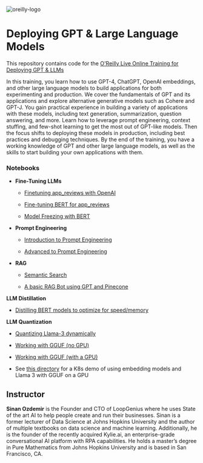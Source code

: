 ![oreilly-logo](images/oreilly.png)

# Deploying GPT & Large Language Models

This repository contains code for the [O'Reilly Live Online Training for Deploying GPT & LLMs](https://learning.oreilly.com/live-events/deploying-gpt-and-large-language-models/0636920087375/0636920087374)

In this training, you learn how to use GPT-4, ChatGPT, OpenAI embeddings, and other large language models to build applications for both experimenting and production. We cover the fundamentals of GPT and its applications and explore alternative generative models such as Cohere and GPT-J. You gain practical experience in building a variety of applications with these models, including text generation, summarization, question answering, and more. Learn how to leverage prompt engineering, context stuffing, and few-shot learning to get the most out of GPT-like models. Then the focus shifts to deploying these models in production, including best practices and debugging techniques. By the end of the training, you have a working knowledge of GPT and other large language models, as well as the skills to start building your own applications with them.

### Notebooks

- **Fine-Tuning LLMs**

	- [Finetuning app_reviews with OpenAI](notebooks/fine_tuned_classification_sentiment.ipynb)

	- [Fine-tuning BERT for app_reviews](notebooks/BERT%20vs%20GPT.ipynb)

	- [Model Freezing with BERT](notebooks/anime_category_classification_model_freezing.ipynb)

- **Prompt Engineering**
	- [Introduction to Prompt Engineering](notebooks/intro_prompt_engineering.ipynb)

	- [Advanced to Prompt Engineering](notebooks/adv_prompt_engineering.ipynb)

- **RAG**

	- [Semantic Search](notebooks/semantic_search.ipynb)

	- [A basic RAG Bot using GPT and Pinecone](notebooks/rag_bot.ipynb)

**LLM Distillation**

- [Distilling BERT models to optimize for speed/memory](https://colab.research.google.com/drive/1GO8w1gC2TRII9-aaRNaFN6mkCglm2pJa?usp=sharing)

**LLM Quantization**

- [Quantizing Llama-3 dynamically](https://colab.research.google.com/drive/12RTnrcaXCeAqyGQNbWsrvcqKyOdr0NSm?usp=sharing)

- [Working with GGUF (no GPU)](https://colab.research.google.com/drive/15IC5cI-aFbpND5GrvKjAMas1Hmc7M6Rg?usp=sharing)

- [Working with GGUF (with a GPU)](https://colab.research.google.com/drive/1D6k-BeuF8YRTR8BGi2YYJrSOAZ6cYX8Y?usp=sharing)

- See [this directory](./llama_cpp) for a K8s demo of using embedding models and Llama 3 with GGUF on a GPU


## Instructor

**Sinan Ozdemir** is the Founder and CTO of LoopGenius where he uses State of the art AI to help people create and run their businesses. Sinan is a former lecturer of Data Science at Johns Hopkins University and the author of multiple textbooks on data science and machine learning. Additionally, he is the founder of the recently acquired Kylie.ai, an enterprise-grade conversational AI platform with RPA capabilities. He holds a master’s degree in Pure Mathematics from Johns Hopkins University and is based in San Francisco, CA.

